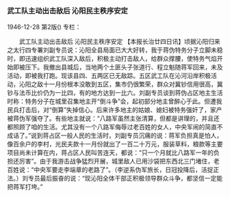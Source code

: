 ### 武工队主动出击敌后  沁阳民主秩序安定

1946-12-28
第2版()
专栏：

　　武工队主动出击敌后
    沁阳民主秩序安定
    【本报长治廿四日讯】顷据沁阳归来之太行四专署刘副专员说：沁阳全县局面已大大好转，我于蒋伪特务分子立脚未稳时，即迅速组织武工队深入敌后，积极主动打击敌人，给群众撑腰，使特务气焰开始即被压下。我撤出县城后，当地两个土匪头子张道行、程立魁随蒋军回来，未及活动，即被我打跑。现该县四、五两区已无敌踪。五区武工队在沁河沿岸积极活动，沁阳之敌十一月份根本没敢到五区，集市仍很繁荣，群众对冀钞信用很高，冀钞与法币比价仍为一比四，有的地方达到一比六。刘副专员谈到蒋伪占区地主生活时称：特务分子在城里召集地主开“倒斗争”会，起初部分地主曾醉心于此。但遭我民兵打击后，对“倒算”失掉信心。后来许多地主的姑娘、媳妇被特务强奸了，家产被蒋伪军强夺了。有些地主就说：“八路军虽然主张清算，但都是讲理的，并且还都照顾了咱的生活。尤其没有一个八路军侮辱过老百姓的女人，中央军闹的简直不成话了。”说到蒋占区一般人民的生活时，刘副专员沉痛的说：蒋军负担真是怕人，像百余户的李村，光民夫款十一月份就出了一百二十万元，服装草料，粮款等主要项目尚未计算在内，蒋占区人民叫苦连天，都说：“只一个月就比八路军一年的负担还厉害”。由于我游击战争猛烈开展，城里敌人已用沙袋把东西北三门堵住，老百姓说：“中央军要走李端章的老路了”。（李逆系伪军旅长，日冠投降后，活捉正法。）刘专员最后振奋的说：“现沁阳全体干部正积极领导群众斗争，都坚信一定能把蒋军打垮。”
